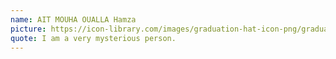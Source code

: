 ```yaml
---
name: AIT MOUHA OUALLA Hamza
picture: https://icon-library.com/images/graduation-hat-icon-png/graduation-hat-icon-png-29.jpg
quote: I am a very mysterious person.
---
```

